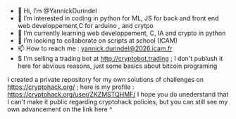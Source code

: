 - 👋 Hi, I’m @YannickDurindel
- 👀 I’m interested in coding in python for ML, JS for back and front end web developpement,C for arduino , and crytpo
- 🌱 I’m currently learning web developpement, C, IA and crypto in python
- 💞️ I’m looking to collaborate on scripts at school (ICAM)
- 📫 How to reach me : yannick.durindel@2026.icam.fr
- $  I'm selling a trading bot at http://cryptobot.trading ; I don't publush it here for abvious reasons, just some basics about bitcoin programing

I created a private repository for my own solutions of challenges on https://cryptohack.org/ ; here is my profile : https://cryptohack.org/user/ZKZMSTQHMF/
I hope you do unederstand that I can't make it public regarding cryptohack policies, but you can still see my own advancement on the link here  ^ 

